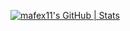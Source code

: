 [![mafex11's GitHub | Stats](https://stats.quine.sh/mafex11/github?theme=dark)](https://quine.sh?utm_source=widgets&utm_campaign=mafex11)
